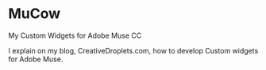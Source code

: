 MuCow
=====

My Custom Widgets for Adobe Muse CC

I explain on my blog, CreativeDroplets.com, how to develop Custom widgets for Adobe Muse.

